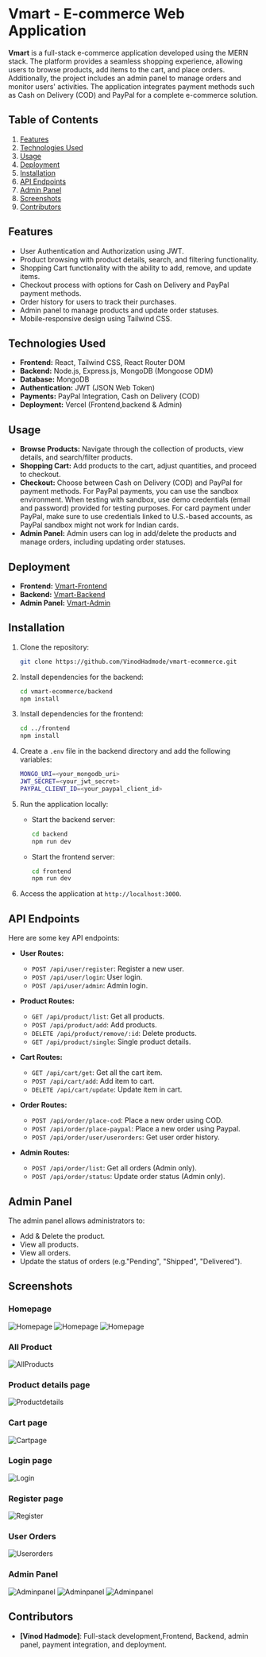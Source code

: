 
# Vmart - E-commerce Web Application

**Vmart** is a full-stack e-commerce application developed using the MERN stack. The platform provides a seamless shopping experience, allowing users to browse products, add items to the cart, and place orders. Additionally, the project includes an admin panel to manage orders and monitor users' activities. The application integrates payment methods such as Cash on Delivery (COD) and PayPal for a complete e-commerce solution.

## Table of Contents

1. [Features](#features)
2. [Technologies Used](#technologies-used)
3. [Usage](#usage)
4. [Deployment](#deployment)
5. [Installation](#installation)
6. [API Endpoints](#api-endpoints)
7. [Admin Panel](#admin-panel)
8. [Screenshots](#screenshots)
9. [Contributors](#contributors)


## Features

- User Authentication and Authorization using JWT.
- Product browsing with product details, search, and filtering functionality.
- Shopping Cart functionality with the ability to add, remove, and update items.
- Checkout process with options for Cash on Delivery and PayPal payment methods.
- Order history for users to track their purchases.
- Admin panel to manage products and update order statuses.
- Mobile-responsive design using Tailwind CSS.
  
## Technologies Used

- **Frontend:** React, Tailwind CSS, React Router DOM
- **Backend:** Node.js, Express.js, MongoDB (Mongoose ODM)
- **Database:** MongoDB
- **Authentication:** JWT (JSON Web Token)
- **Payments:** PayPal Integration, Cash on Delivery (COD)
- **Deployment:** Vercel (Frontend,backend & Admin)

## Usage

- **Browse Products:** Navigate through the collection of products, view details, and search/filter products.
- **Shopping Cart:** Add products to the cart, adjust quantities, and proceed to checkout.
- **Checkout:** Choose between Cash on Delivery (COD) and PayPal for payment methods. For PayPal payments, you can use the sandbox environment. When testing with sandbox, use demo credentials (email and password) provided for testing purposes. For card payment under PayPal, make sure to use credentials linked to U.S.-based accounts, as PayPal sandbox might not work for Indian cards.
- **Admin Panel:** Admin users can log in add/delete the products and manage orders, including updating order statuses.

## Deployment

- **Frontend:** [Vmart-Frontend](https://vmart-frontend-six.vercel.app/)
- **Backend:** [Vmart-Backend](https://vmart-backend-chi.vercel.app/)
- **Admin Panel:** [Vmart-Admin](https://vmart-admin.vercel.app/)

## Installation

1. Clone the repository:

   ```bash
   git clone https://github.com/VinodHadmode/vmart-ecommerce.git
   ```

2. Install dependencies for the backend:

   ```bash
   cd vmart-ecommerce/backend
   npm install
   ```

3. Install dependencies for the frontend:

   ```bash
   cd ../frontend
   npm install
   ```

4. Create a `.env` file in the backend directory and add the following variables:

   ```bash
   MONGO_URI=<your_mongodb_uri>
   JWT_SECRET=<your_jwt_secret>
   PAYPAL_CLIENT_ID=<your_paypal_client_id>
   ```

5. Run the application locally:

   - Start the backend server:
   
     ```bash
     cd backend
     npm run dev
     ```

   - Start the frontend server:
   
     ```bash
     cd frontend
     npm run dev
     ```

6. Access the application at `http://localhost:3000`.

## API Endpoints

Here are some key API endpoints:

- **User Routes:**
  - `POST /api/user/register`: Register a new user.
  - `POST /api/user/login`: User login.
  - `POST /api/user/admin`: Admin login.

- **Product Routes:**
  - `GET /api/product/list`: Get all products.
  - `POST /api/product/add`: Add products.
  - `DELETE /api/product/remove/:id`: Delete products.
  - `GET /api/product/single`: Single product details.

- **Cart Routes:**
  - `GET /api/cart/get`: Get all the cart item.
  - `POST /api/cart/add`: Add item to cart.
  - `DELETE /api/cart/update`: Update item in cart.

- **Order Routes:**
  - `POST /api/order/place-cod`: Place a new order using COD.
  - `POST /api/order/place-paypal`: Place a new order using Paypal.
  - `POST /api/order/user/userorders`: Get user order history.

- **Admin Routes:**
  - `POST /api/order/list`: Get all orders (Admin only).
  - `POST /api/order/status`: Update order status (Admin only).

## Admin Panel

The admin panel allows administrators to:

- Add & Delete the product.
- View all products.
- View all orders.
- Update the status of orders (e.g."Pending", "Shipped", "Delivered").

  
## Screenshots

### Homepage

![Homepage](./screenshots/Homepage1.JPG)
![Homepage](./screenshots/Homepage2.JPG)
![Homepage](./screenshots/Homepage3.JPG)


### All Product
  
![AllProducts](./screenshots/AllProducts.JPG)


### Product details page
  
![Productdetails](./screenshots/ProductDetails.JPG)

### Cart page
  
![Cartpage](./screenshots/Cartpage.JPG)

### Login page
  
![Login](./screenshots/Login.JPG)

### Register page
  
![Register](./screenshots/Register.JPG)

### User Orders
  
![Userorders](./screenshots/UserOrders.JPG)

### Admin Panel
  
![Adminpanel](./screenshots/AdminPanel.JPG)
![Adminpanel](./screenshots/AdminPanel2.JPG)
![Adminpanel](./screenshots/AdminPanel3.JPG)


## Contributors

- **[Vinod Hadmode]**: Full-stack development,Frontend, Backend, admin panel, payment integration, and deployment.
